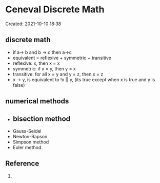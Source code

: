 # Ceneval Discrete Math
Created: 2021-10-10 18:38
## discrete math
- if a-> b and b -> c then a->c
- equivalent = reflexive + symmetric + transitive
- reflexive: x, then x = x
- symmetric: if x = y, then y = x
- transitive: for all x = y and y = z, then x = z
- x -> y, is equivalent to !x || y, (its true except when x is true and y is false)
## numerical methods
- bisection method
	- 
- Gauss-Seidel
- Newton-Rapson
- Simpson method
- Euler method
## Reference
1. 